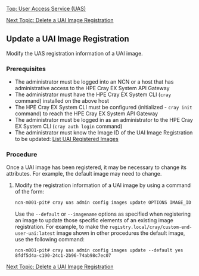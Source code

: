 [Top: User Access Service (UAS)](User_Access_Service_UAS.md)

[Next Topic: Delete a UAI Image Registration](Delete_a_UAI_Image_Registration.md)

## Update a UAI Image Registration

Modify the UAS registration information of a UAI image.

### Prerequisites

* The administrator must be logged into an NCN or a host that has administrative access to the HPE Cray EX System API Gateway
* The administrator must have the HPE Cray EX System CLI (`cray` command) installed on the above host
* The HPE Cray EX System CLI must be configured (initialized - `cray init` command) to reach the HPE Cray EX System API Gateway
* The administrator must be logged in as an administrator to the HPE Cray EX System CLI (`cray auth login` command)
* The administrator must know the Image ID of the UAI Image Registration to be updated: [List UAI Registered Images](List_Registered_UAI_Images.md)

### Procedure

Once a UAI image has been registered, it may be necessary to change its attributes. For example, the default image may need to change.

1.  Modify the registration information of a UAI image by using a command of the form:

    ```bash
    ncn-m001-pit# cray uas admin config images update OPTIONS IMAGE_ID
    ```

    Use the `--default` or `--imagename` options as specified when registering an image to update those specific elements of an existing image registration. For example, to make the `registry.local/cray/custom-end-user-uai:latest` image shown in other procedures the default image, use the following command:

    ```
    ncn-m001-pit# cray uas admin config images update --default yes 8fdf5d4a-c190-24c1-2b96-74ab98c7ec07
    ```

[Next Topic: Delete a UAI Image Registration](Delete_a_UAI_Image_Registration.md)
